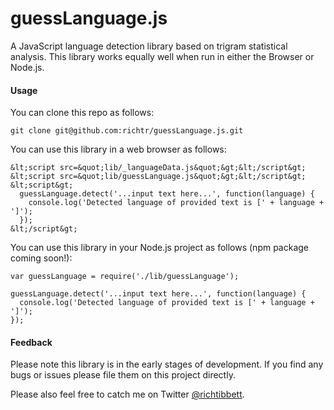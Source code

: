 guessLanguage.js
====================

A JavaScript language detection library based on trigram statistical analysis. This library works equally well when run in either the Browser or Node.js.

#### Usage ####

You can clone this repo as follows:

    git clone git@github.com:richtr/guessLanguage.js.git

You can use this library in a web browser as follows:

    &lt;script src=&quot;lib/_languageData.js&quot;&gt;&lt;/script&gt;
    &lt;script src=&quot;lib/guessLanguage.js&quot;&gt;&lt;/script&gt;
    &lt;script&gt;
      guessLanguage.detect('...input text here...', function(language) {
        console.log('Detected language of provided text is [' + language + ']');
      });
    &lt;/script&gt;

You can use this library in your Node.js project as follows (npm package coming soon!):

    var guessLanguage = require('./lib/guessLanguage');

    guessLanguage.detect('...input text here...', function(language) {
      console.log('Detected language of provided text is [' + language + ']');
    });

#### Feedback ####

Please note this library is in the early stages of development. If you find any bugs or issues please file them on this project directly.

Please also feel free to catch me on Twitter [@richtibbett](http://twitter.com/richtibbett/).